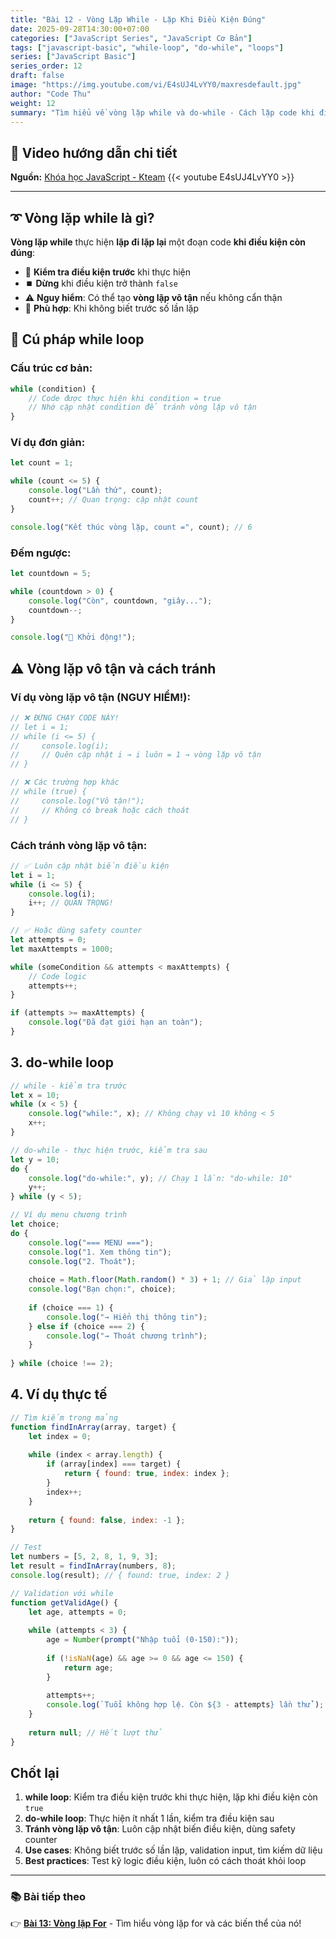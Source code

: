 ```yaml
---
title: "Bài 12 - Vòng Lặp While - Lặp Khi Điều Kiện Đúng"
date: 2025-09-28T14:30:00+07:00
categories: ["JavaScript Series", "JavaScript Cơ Bản"]
tags: ["javascript-basic", "while-loop", "do-while", "loops"]
series: ["JavaScript Basic"]
series_order: 12
draft: false
image: "https://img.youtube.com/vi/E4sUJ4LvYY0/maxresdefault.jpg"
author: "Code Thu"
weight: 12
summary: "Tìm hiểu về vòng lặp while và do-while - Cách lặp code khi điều kiện còn đúng"
---
```


## 🎥 Video hướng dẫn chi tiết
**Nguồn:** [Khóa học JavaScript - Kteam](https://www.youtube.com/playlist?list=PL33lvabfss1ywJRoh40x9fmAfgbI1hpVX)
{{< youtube E4sUJ4LvYY0 >}}

---

## ➰ Vòng lặp while là gì?

**Vòng lặp while** thực hiện **lặp đi lặp lại** một đoạn code **khi điều kiện còn đúng**:
- 🔄 **Kiểm tra điều kiện trước** khi thực hiện
- ⏹️ **Dừng** khi điều kiện trở thành `false`
- ⚠️ **Nguy hiểm**: Có thể tạo **vòng lặp vô tận** nếu không cẩn thận
- 🎯 **Phù hợp**: Khi không biết trước số lần lặp

## 🔄 Cú pháp while loop

### Cấu trúc cơ bản:
```javascript
while (condition) {
    // Code được thực hiện khi condition = true
    // Nhớ cập nhật condition để tránh vòng lặp vô tận
}
```

### Ví dụ đơn giản:
```javascript
let count = 1;

while (count <= 5) {
    console.log("Lần thứ", count);
    count++; // Quan trọng: cập nhật count
}

console.log("Kết thúc vòng lặp, count =", count); // 6
```

### Đếm ngược:
```javascript
let countdown = 5;

while (countdown > 0) {
    console.log("Còn", countdown, "giây...");
    countdown--;
}

console.log("🚀 Khởi động!");
```

## ⚠️ Vòng lặp vô tận và cách tránh

### Ví dụ vòng lặp vô tận (NGUY HIỂM!):
```javascript
// ❌ ĐỪNG CHẠY CODE NÀY!
// let i = 1;
// while (i <= 5) {
//     console.log(i);
//     // Quên cập nhật i → i luôn = 1 → vòng lặp vô tận
// }

// ❌ Các trường hợp khác
// while (true) {
//     console.log("Vô tận!");
//     // Không có break hoặc cách thoát
// }
```

### Cách tránh vòng lặp vô tận:
```javascript
// ✅ Luôn cập nhật biến điều kiện
let i = 1;
while (i <= 5) {
    console.log(i);
    i++; // QUAN TRỌNG!
}

// ✅ Hoặc dùng safety counter
let attempts = 0;
let maxAttempts = 1000;

while (someCondition && attempts < maxAttempts) {
    // Code logic
    attempts++;
}

if (attempts >= maxAttempts) {
    console.log("Đã đạt giới hạn an toàn");
}
```

## 3. do-while loop

```javascript
// while - kiểm tra trước
let x = 10;
while (x < 5) {
    console.log("while:", x); // Không chạy vì 10 không < 5
    x++;
}

// do-while - thực hiện trước, kiểm tra sau
let y = 10;
do {
    console.log("do-while:", y); // Chạy 1 lần: "do-while: 10"
    y++;
} while (y < 5);

// Ví dụ menu chương trình
let choice;
do {
    console.log("=== MENU ===");
    console.log("1. Xem thông tin");
    console.log("2. Thoát");
    
    choice = Math.floor(Math.random() * 3) + 1; // Giả lập input
    console.log("Bạn chọn:", choice);
    
    if (choice === 1) {
        console.log("→ Hiển thị thông tin");
    } else if (choice === 2) {
        console.log("→ Thoát chương trình");
    }
    
} while (choice !== 2);
```

## 4. Ví dụ thực tế

```javascript
// Tìm kiếm trong mảng
function findInArray(array, target) {
    let index = 0;
    
    while (index < array.length) {
        if (array[index] === target) {
            return { found: true, index: index };
        }
        index++;
    }
    
    return { found: false, index: -1 };
}

// Test
let numbers = [5, 2, 8, 1, 9, 3];
let result = findInArray(numbers, 8);
console.log(result); // { found: true, index: 2 }

// Validation với while
function getValidAge() {
    let age, attempts = 0;
    
    while (attempts < 3) {
        age = Number(prompt("Nhập tuổi (0-150):"));
        
        if (!isNaN(age) && age >= 0 && age <= 150) {
            return age;
        }
        
        attempts++;
        console.log(`Tuổi không hợp lệ. Còn ${3 - attempts} lần thử`);
    }
    
    return null; // Hết lượt thử
}
```

## Chốt lại

1. **while loop**: Kiểm tra điều kiện trước khi thực hiện, lặp khi điều kiện còn `true`
2. **do-while loop**: Thực hiện ít nhất 1 lần, kiểm tra điều kiện sau
3. **Tránh vòng lặp vô tận**: Luôn cập nhật biến điều kiện, dùng safety counter
4. **Use cases**: Không biết trước số lần lặp, validation input, tìm kiếm dữ liệu
5. **Best practices**: Test kỹ logic điều kiện, luôn có cách thoát khỏi loop

---

### 📚 Bài tiếp theo
👉 [**Bài 13: Vòng lặp For**](../bai-13-vong-lap-for/) - Tìm hiểu vòng lặp for và các biến thể của nó!
